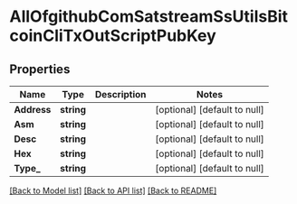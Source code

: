 # AllOfgithubComSatstreamSsUtilsBitcoinCliTxOutScriptPubKey

## Properties
Name | Type | Description | Notes
------------ | ------------- | ------------- | -------------
**Address** | **string** |  | [optional] [default to null]
**Asm** | **string** |  | [optional] [default to null]
**Desc** | **string** |  | [optional] [default to null]
**Hex** | **string** |  | [optional] [default to null]
**Type_** | **string** |  | [optional] [default to null]

[[Back to Model list]](../README.md#documentation-for-models) [[Back to API list]](../README.md#documentation-for-api-endpoints) [[Back to README]](../README.md)

